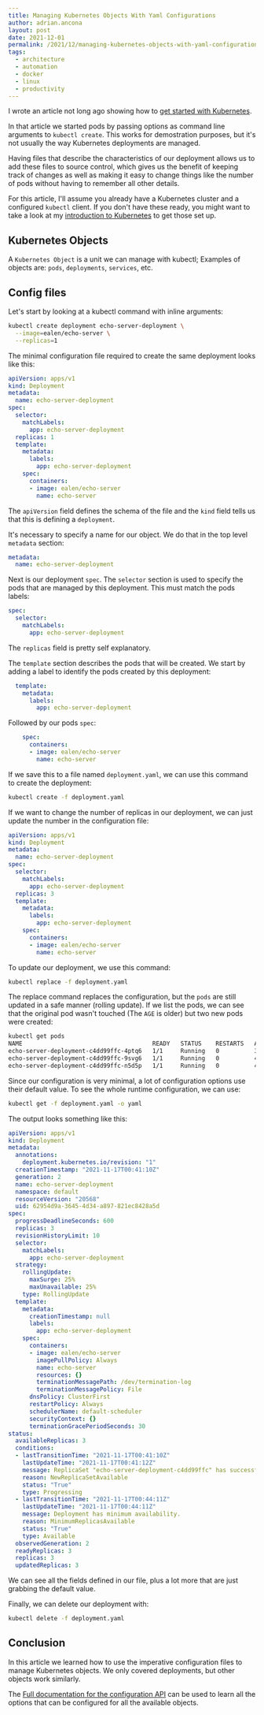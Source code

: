 ```yaml
---
title: Managing Kubernetes Objects With Yaml Configurations
author: adrian.ancona
layout: post
date: 2021-12-01
permalink: /2021/12/managing-kubernetes-objects-with-yaml-configurations
tags:
  - architecture
  - automation
  - docker
  - linux
  - productivity
---
```


I wrote an article not long ago showing how to [get started with Kubernetes](/2021/11/introduction-to-kubernetes).

In that article we started pods by passing options as command line arguments to `kubectl create`. This works for demostration purposes, but it's not usually the way Kubernetes deployments are managed.

Having files that describe the characteristics of our deployment allows us to add these files to source control, which gives us the benefit of keeping track of changes as well as making it easy to change things like the number of pods without having to remember all other details.

For this article, I'll assume you already have a Kubernetes cluster and a configured `kubectl` client. If you don't have these ready, you might want to take a look at my [introduction to Kubernetes](/2021/11/introduction-to-kubernetes) to get those set up.

<!--more-->

## Kubernetes Objects

A `Kubernetes Object` is a unit we can manage with kubectl; Examples of objects are: `pods`, `deployments`, `services`, etc.

## Config files

Let's start by looking at a kubectl command with inline arguments:

```sh
kubectl create deployment echo-server-deployment \
  --image=ealen/echo-server \
  --replicas=1
```

The minimal configuration file required to create the same deployment looks like this:

```yaml
apiVersion: apps/v1
kind: Deployment
metadata:
  name: echo-server-deployment
spec:
  selector:
    matchLabels:
      app: echo-server-deployment
  replicas: 1
  template:
    metadata:
      labels:
        app: echo-server-deployment
    spec:
      containers:
      - image: ealen/echo-server
        name: echo-server
```

The `apiVersion` field defines the schema of the file and the `kind` field tells us that this is defining a `deployment`.

It's necessary to specify a name for our object. We do that in the top level `metadata` section:

```yaml
metadata:
  name: echo-server-deployment
```

Next is our deployment `spec`. The `selector` section is used to specify the pods that are managed by this deployment. This must match the pods labels:

```yaml
spec:
  selector:
    matchLabels:
      app: echo-server-deployment
```

The `replicas` field is pretty self explanatory.

The `template` section describes the pods that will be created. We start by adding a label to identify the pods created by this deployment:

```yaml
  template:
    metadata:
      labels:
        app: echo-server-deployment
```

Followed by our pods `spec`:

```yaml
    spec:
      containers:
      - image: ealen/echo-server
        name: echo-server
```

If we save this to a file named `deployment.yaml`, we can use this command to create the deployment:

```sh
kubectl create -f deployment.yaml
```

If we want to change the number of replicas in our deployment, we can just update the number in the configuration file:

```yaml
apiVersion: apps/v1
kind: Deployment
metadata:
  name: echo-server-deployment
spec:
  selector:
    matchLabels:
      app: echo-server-deployment
  replicas: 3
  template:
    metadata:
      labels:
        app: echo-server-deployment
    spec:
      containers:
      - image: ealen/echo-server
        name: echo-server
```

To update our deployment, we use this command:

```sh
kubectl replace -f deployment.yaml
```

The replace command replaces the configuration, but the `pods` are still updated in a safe manner (rolling update). If we list the pods, we can see that the original pod wasn't touched (The `AGE` is older) but two new pods were created:

```sh
kubectl get pods
NAME                                     READY   STATUS    RESTARTS   AGE
echo-server-deployment-c4dd99ffc-4ptq6   1/1     Running   0          3m2s
echo-server-deployment-c4dd99ffc-9svg6   1/1     Running   0          4s
echo-server-deployment-c4dd99ffc-n5d5p   1/1     Running   0          4s
```

Since our configuration is very minimal, a lot of configuration options use their default value. To see the whole runtime configuration, we can use:

```sh
kubectl get -f deployment.yaml -o yaml
```

The output looks something like this:

```yaml
apiVersion: apps/v1
kind: Deployment
metadata:
  annotations:
    deployment.kubernetes.io/revision: "1"
  creationTimestamp: "2021-11-17T00:41:10Z"
  generation: 2
  name: echo-server-deployment
  namespace: default
  resourceVersion: "20568"
  uid: 62954d9a-3645-4d34-a897-821ec8428a5d
spec:
  progressDeadlineSeconds: 600
  replicas: 3
  revisionHistoryLimit: 10
  selector:
    matchLabels:
      app: echo-server-deployment
  strategy:
    rollingUpdate:
      maxSurge: 25%
      maxUnavailable: 25%
    type: RollingUpdate
  template:
    metadata:
      creationTimestamp: null
      labels:
        app: echo-server-deployment
    spec:
      containers:
      - image: ealen/echo-server
        imagePullPolicy: Always
        name: echo-server
        resources: {}
        terminationMessagePath: /dev/termination-log
        terminationMessagePolicy: File
      dnsPolicy: ClusterFirst
      restartPolicy: Always
      schedulerName: default-scheduler
      securityContext: {}
      terminationGracePeriodSeconds: 30
status:
  availableReplicas: 3
  conditions:
  - lastTransitionTime: "2021-11-17T00:41:10Z"
    lastUpdateTime: "2021-11-17T00:41:12Z"
    message: ReplicaSet "echo-server-deployment-c4dd99ffc" has successfully progressed.
    reason: NewReplicaSetAvailable
    status: "True"
    type: Progressing
  - lastTransitionTime: "2021-11-17T00:44:11Z"
    lastUpdateTime: "2021-11-17T00:44:11Z"
    message: Deployment has minimum availability.
    reason: MinimumReplicasAvailable
    status: "True"
    type: Available
  observedGeneration: 2
  readyReplicas: 3
  replicas: 3
  updatedReplicas: 3
```

We can see all the fields defined in our file, plus a lot more that are just grabbing the default value.

Finally, we can delete our deployment with:

```sh
kubectl delete -f deployment.yaml
```

## Conclusion

In this article we learned how to use the imperative configuration files to manage Kubernetes objects. We only covered deployments, but other objects work similarly.

The [Full documentation for the configuration API](https://kubernetes.io/docs/reference/generated/kubernetes-api/v1.22/) can be used to learn all the options that can be configured for all the available objects.
